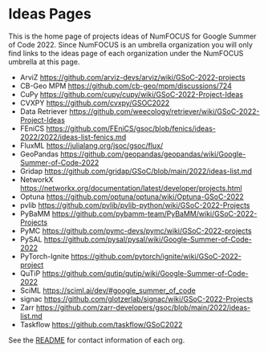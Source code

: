 # Ideas Pages

This is the home page of projects ideas of NumFOCUS for Google Summer of Code 2022.
Since NumFOCUS is an umbrella organization you will only find links to the ideas
page of each organization under the NumFOCUS umbrella at this page.

- ArviZ https://github.com/arviz-devs/arviz/wiki/GSoC-2022-projects
- CB-Geo MPM https://github.com/cb-geo/mpm/discussions/724
- CuPy https://github.com/cupy/cupy/wiki/GSoC-2022-Project-Ideas
- CVXPY https://github.com/cvxpy/GSOC2022
- Data Retriever https://github.com/weecology/retriever/wiki/GSoC-2022-Project-Ideas
- FEniCS https://github.com/FEniCS/gsoc/blob/fenics/ideas-2022/2022/ideas-list-fenics.md
- FluxML https://julialang.org/jsoc/gsoc/flux/
- GeoPandas https://github.com/geopandas/geopandas/wiki/Google-Summer-of-Code-2022
- Gridap https://github.com/gridap/GSoC/blob/main/2022/ideas-list.md
- NetworkX https://networkx.org/documentation/latest/developer/projects.html
- Optuna https://github.com/optuna/optuna/wiki/Optuna-GSoC-2022
- pvlib https://github.com/pvlib/pvlib-python/wiki/GSoC-2022-Projects
- PyBaMM https://github.com/pybamm-team/PyBaMM/wiki/GSoC-2022-Projects
- PyMC https://github.com/pymc-devs/pymc/wiki/GSoC-2022-projects
- PySAL https://github.com/pysal/pysal/wiki/Google-Summer-of-Code-2022
- PyTorch-Ignite https://github.com/pytorch/ignite/wiki/GSoC-2022-project
- QuTiP https://github.com/qutip/qutip/wiki/Google-Summer-of-Code-2022
- SciML https://sciml.ai/dev/#google_summer_of_code
- signac https://github.com/glotzerlab/signac/wiki/GSoC-2022-Projects
- Zarr https://github.com/zarr-developers/gsoc/blob/main/2022/ideas-list.md
- Taskflow https://github.com/taskflow/GSoC2022


See the [README](https://github.com/numfocus/gsoc/blob/master/README.md#organizations-confirmed-under-numfocus-umbrella) for contact information of each org.
